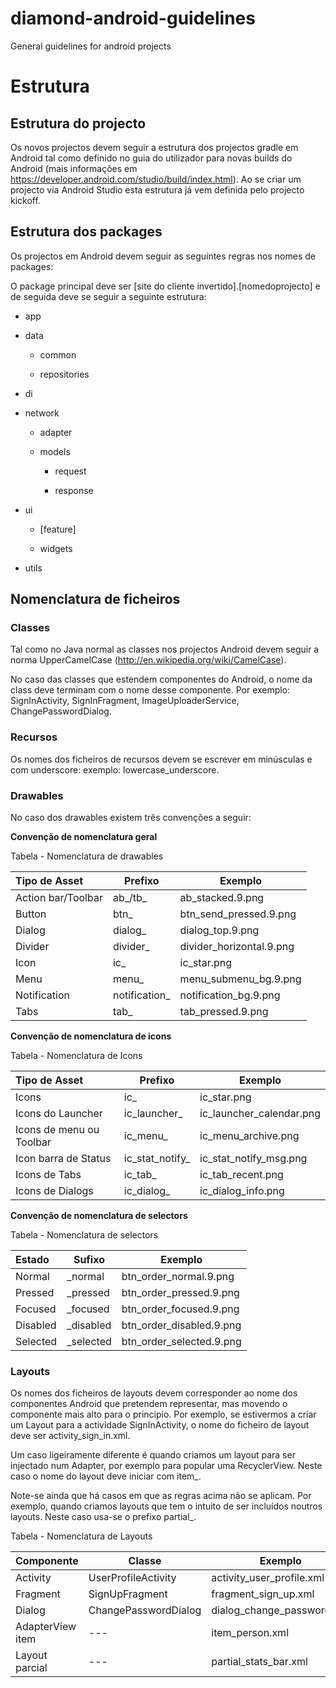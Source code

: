 # diamond-android-guidelines
General guidelines for android projects





# Estrutura



## Estrutura do projecto

Os novos projectos devem seguir a estrutura dos projectos gradle em Android tal como definido no guia do utilizador para novas builds do Android (mais informações em <https://developer.android.com/studio/build/index.html>). Ao se criar um projecto via Android Studio esta estrutura já vem definida pelo projecto kickoff.

## Estrutura dos packages

Os projectos em Android devem seguir as seguintes regras nos nomes de packages:

O package principal deve ser \[site do cliente invertido\].\[nomedoprojecto\] e de seguida deve se seguir a seguinte estrutura:

-   app

-   data

    -   common

    -   repositories

-   di

-   network

    -   adapter

    -   models

        -   request

        -   response

-   ui

    -   \[feature\]

    -   widgets

-   utils

## Nomenclatura de ficheiros

### Classes

Tal como no Java normal as classes nos projectos Android devem seguir a norma UpperCamelCase (<http://en.wikipedia.org/wiki/CamelCase>).

No caso das classes que estendem componentes do Android, o nome da class deve terminam com o nome desse componente. Por exemplo: SignInActivity, SignInFragment, ImageUploaderService, ChangePasswordDialog.

### Recursos

Os nomes dos ficheiros de recursos devem se escrever em minúsculas e com underscore: exemplo: lowercase\_underscore.

### Drawables

No caso dos drawables existem três convenções a seguir:

**Convenção de nomenclatura geral**

Tabela - Nomenclatura de drawables

| Tipo de Asset      | Prefixo       | Exemplo                  |
| :----------------- | ------------- | ------------------------ |
| Action bar/Toolbar | ab_/tb_       | ab_stacked.9.png         |
| Button             | btn_          | btn_send_pressed.9.png   |
| Dialog             | dialog_       | dialog_top.9.png         |
| Divider            | divider_      | divider_horizontal.9.png |
| Icon               | ic_           | ic_star.png              |
| Menu               | menu_         | menu_submenu_bg.9.png    |
| Notification       | notification_ | notification_bg.9.png    |
| Tabs               | tab_          | tab_pressed.9.png        |

**Convenção de nomenclatura de icons**

Tabela - Nomenclatura de Icons

| Tipo de Asset            | Prefixo         | Exemplo                  |
| :----------------------- | --------------- | ------------------------ |
| Icons                    | ic_             | ic_star.png              |
| Icons do Launcher        | ic_launcher_    | ic_launcher_calendar.png |
| Icons de menu ou Toolbar | ic_menu_        | ic_menu_archive.png      |
| Icon barra de Status     | ic_stat_notify_ | ic_stat_notify_msg.png   |
| Icons de Tabs            | ic_tab_         | ic_tab_recent.png        |
| Icons de Dialogs         | ic_dialog_      | ic_dialog_info.png       |

**Convenção de nomenclatura de selectors**

Tabela - Nomenclatura de selectors

| Estado   | Sufixo    | Exemplo                  |
| :------- | --------- | ------------------------ |
| Normal   | _normal   | btn_order_normal.9.png   |
| Pressed  | _pressed  | btn_order_pressed.9.png  |
| Focused  | _focused  | btn_order_focused.9.png  |
| Disabled | _disabled | btn_order_disabled.9.png |
| Selected | _selected | btn_order_selected.9.png |

### Layouts

Os nomes dos ficheiros de layouts devem corresponder ao nome dos componentes Android que pretendem representar, mas movendo o componente mais alto para o principio. Por exemplo, se estivermos a criar um Layout para a actividade SignInActivity, o nome do ficheiro de layout deve ser activity_sign_in.xml.

Um caso ligeiramente diferente é quando criamos um layout para ser injectado num Adapter, por exemplo para popular uma RecyclerView. Neste caso o nome do layout deve iniciar com item_.

Note-se ainda que há casos em que as regras acima não se aplicam. Por exemplo, quando criamos layouts que tem o intuito de ser incluídos noutros layouts. Neste caso usa-se o prefixo partial_.

Tabela - Nomenclatura de Layouts

| Componente       | Classe               | Exemplo                    |
| :--------------- | -------------------- | -------------------------- |
| Activity         | UserProfileActivity  | activity_user_profile.xml  |
| Fragment         | SignUpFragment       | fragment_sign_up.xml       |
| Dialog           | ChangePasswordDialog | dialog_change_password.xml |
| AdapterView item | \---                 | item_person.xml            |
| Layout parcial   | \---                 | partial_stats_bar.xml      |
